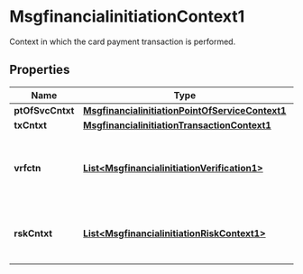 

# MsgfinancialinitiationContext1

Context in which the card payment transaction is performed.
## Properties

Name | Type | Description | Notes
------------ | ------------- | ------------- | -------------
**ptOfSvcCntxt** | [**MsgfinancialinitiationPointOfServiceContext1**](MsgfinancialinitiationPointOfServiceContext1.md) |  |  [optional]
**txCntxt** | [**MsgfinancialinitiationTransactionContext1**](MsgfinancialinitiationTransactionContext1.md) |  |  [optional]
**vrfctn** | [**List&lt;MsgfinancialinitiationVerification1&gt;**](MsgfinancialinitiationVerification1.md) | Contain validation result and/or data to be validated. |  [optional]
**rskCntxt** | [**List&lt;MsgfinancialinitiationRiskContext1&gt;**](MsgfinancialinitiationRiskContext1.md) | Context of risk associated with the transaction. |  [optional]



